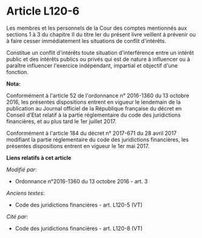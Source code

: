 # Article L120-6

Les membres et les personnels de la Cour des comptes mentionnés aux sections 1 à 3 du chapitre II du titre Ier du présent
livre veillent à prévenir ou à faire cesser immédiatement les situations de conflit d'intérêts. 

Constitue un conflit d'intérêts toute situation d'interférence entre un intérêt public et des intérêts publics ou privés qui
est de nature à influencer ou à paraître influencer l'exercice indépendant, impartial et objectif d'une fonction.

**Nota:**

Conformément à l'article 52 de l'ordonnance n° 2016-1360 du 13 octobre 2016, les présentes dispositions entrent en vigueur le
lendemain de la publication au Journal officiel de la République française du décret en Conseil d'Etat relatif à la partie
réglementaire du code des juridictions financières, et au plus tard le 1er juillet 2017.

Conformément à l'article 184 du décret n° 2017-671 du 28 avril 2017 modifiant la partie réglementaire du code des
juridictions financières, les présentes dispositions entrent en vigueur le 1er mai 2017.

**Liens relatifs à cet article**

_Modifié par_:

  - Ordonnance n°2016-1360 du 13 octobre 2016 - art. 3

_Anciens textes_:

  - Code des juridictions financières - art. L120-5 (VT)

_Cité par_:

  - Code des juridictions financières - art. L120-8 (VT)
